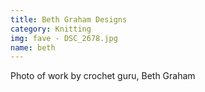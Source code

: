 ```yaml
---
title: Beth Graham Designs
category: Knitting
img: fave - DSC_2678.jpg
name: beth
---
```


Photo of work by crochet guru, Beth Graham
